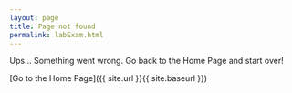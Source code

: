 ```yaml
---
layout: page
title: Page not found
permalink: labExam.html
---
```


Ups... Something went wrong. Go back to the Home Page and start over!

[Go to the Home Page]({{ site.url }}{{ site.baseurl }})
